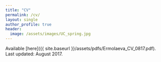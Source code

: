 ```yaml
---
title: "CV"
permalink: /cv/
layout: single
author_profile: true
header:
  image: /assets/images/UC_spring.jpg
---
```


Available [here]({{ site.baseurl }}/assets/pdfs/Ermolaeva_CV_0817.pdf).  
Last updated: August 2017.
